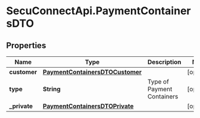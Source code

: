 # SecuConnectApi.PaymentContainersDTO

## Properties
Name | Type | Description | Notes
------------ | ------------- | ------------- | -------------
**customer** | [**PaymentContainersDTOCustomer**](PaymentContainersDTOCustomer.md) |  | [optional] 
**type** | **String** | Type of Payment Containers | [optional] 
**_private** | [**PaymentContainersDTOPrivate**](PaymentContainersDTOPrivate.md) |  | [optional] 



